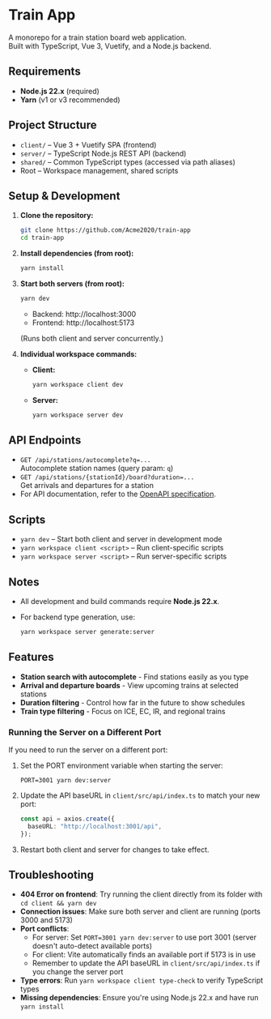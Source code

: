 # Train App

A monorepo for a train station board web application.  
Built with TypeScript, Vue 3, Vuetify, and a Node.js backend.

## Requirements

- **Node.js 22.x** (required)
- **Yarn** (v1 or v3 recommended)

## Project Structure

- `client/` – Vue 3 + Vuetify SPA (frontend)
- `server/` – TypeScript Node.js REST API (backend)
- `shared/` – Common TypeScript types (accessed via path aliases)
- Root – Workspace management, shared scripts

## Setup & Development

1. **Clone the repository:**

   ```sh
   git clone https://github.com/Acme2020/train-app
   cd train-app
   ```

2. **Install dependencies (from root):**

   ```sh
   yarn install
   ```

3. **Start both servers (from root):**

   ```sh
   yarn dev
   ```

   - Backend: http://localhost:3000
   - Frontend: http://localhost:5173

   (Runs both client and server concurrently.)

4. **Individual workspace commands:**
   - **Client:**
     ```sh
     yarn workspace client dev
     ```
   - **Server:**
     ```sh
     yarn workspace server dev
     ```

## API Endpoints

- `GET /api/stations/autocomplete?q=...`  
  Autocomplete station names (query param: `q`)
- `GET /api/stations/{stationId}/board?duration=...`  
  Get arrivals and departures for a station
- For API documentation, refer to the [OpenAPI specification](server/openapi/openapi.yaml).

## Scripts

- `yarn dev` – Start both client and server in development mode
- `yarn workspace client <script>` – Run client-specific scripts
- `yarn workspace server <script>` – Run server-specific scripts

## Notes

- All development and build commands require **Node.js 22.x**.
- For backend type generation, use:

  ```sh
  yarn workspace server generate:server
  ```

## Features

- **Station search with autocomplete** - Find stations easily as you type
- **Arrival and departure boards** - View upcoming trains at selected stations
- **Duration filtering** - Control how far in the future to show schedules
- **Train type filtering** - Focus on ICE, EC, IR, and regional trains

### Running the Server on a Different Port

If you need to run the server on a different port:

1. Set the PORT environment variable when starting the server:

   ```
   PORT=3001 yarn dev:server
   ```

2. Update the API baseURL in `client/src/api/index.ts` to match your new port:

   ```typescript
   const api = axios.create({
     baseURL: "http://localhost:3001/api",
   });
   ```

3. Restart both client and server for changes to take effect.

## Troubleshooting

- **404 Error on frontend**: Try running the client directly from its folder with `cd client && yarn dev`
- **Connection issues**: Make sure both server and client are running (ports 3000 and 5173)
- **Port conflicts**:
  - For server: Set `PORT=3001 yarn dev:server` to use port 3001 (server doesn't auto-detect available ports)
  - For client: Vite automatically finds an available port if 5173 is in use
  - Remember to update the API baseURL in `client/src/api/index.ts` if you change the server port
- **Type errors**: Run `yarn workspace client type-check` to verify TypeScript types
- **Missing dependencies**: Ensure you're using Node.js 22.x and have run `yarn install`
